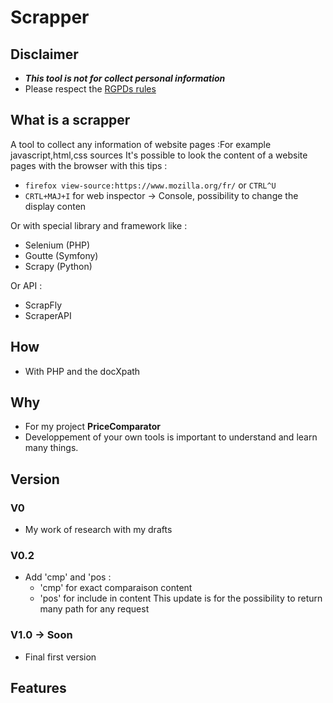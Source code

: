 # Scrapper 

## Disclaimer 
- **_This tool is not for collect personal information_**
- Please respect the [RGPDs rules](https://eur-lex.europa.eu/legal-content/EN/TXT/?uri=CELEX:32016R0679)

## What is a scrapper
A tool to collect any information of website pages :For example javascript,html,css sources
It's possible to look the content of a website pages with the browser with this tips : 
- `firefox view-source:https://www.mozilla.org/fr/` or `CTRL^U`
- `CRTL+MAJ+I` for web inspector -> Console, possibility to change the display conten

Or with special library and framework like : 
- Selenium (PHP)
- Goutte (Symfony)
- Scrapy (Python)

Or API : 
- ScrapFly
- ScraperAPI

## How 
- With PHP and the docXpath

## Why 
- For my project **PriceComparator**
- Developpement of your own tools is important to understand and learn many things.
## Version 

### V0
- My work of research with my drafts 

### V0.2
- Add 'cmp' and 'pos : 
  - 'cmp' for exact comparaison content
  - 'pos' for include in content
This update is for the possibility to return many path for any request

### V1.0 -> Soon 
- Final first version 

## Features 
